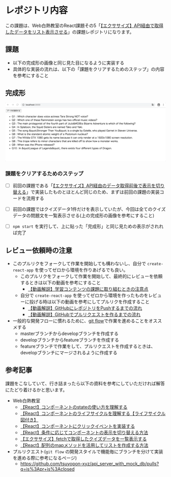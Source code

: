 # レポジトリ内容

この課題は、Web白熱教室のReact課題その5「[【エクササイズ】API経由で取得したデータをリスト表示させる](https://tsuyopon.xyz/learning-contents/web-dev/javascript/react/js-exercise-for-react-5/)」の課題レポジトリになります。

## 課題

- 以下の完成形の画像と同じ見た目になるように実装する
- 具体的な実装の流れは、以下の「課題をクリアするためのステップ」の内容を参考にすること

## 完成形

![](images_for_exercise/complete-js-exercise-for-react-5.gif)

### 課題をクリアするためのステップ

- [ ] 前回の課題である「[【エクササイズ】API経由のデータ取得前後で表示を切り替える](https://tsuyopon.xyz/learning-contents/web-dev/javascript/react/js-exercise-for-react-4/)」で実装したものとほとんど同じのため、まずは前回の課題の実装コードを流用する
- [ ] 前回の課題ではクイズデータ1件だけを表示していたが、今回は全てのクイズデータの問題文を一覧表示させる(上の完成形の画像を参考にすること)
- [ ] `npm start` を実行して、上に貼った「完成形」と同じ見ための表示がされれば完了


## レビュー依頼時の注意

- このプルリクをフォークして作業を開始しても構わないし、自分で `create-react-app` を使ってゼロから環境を作りあげるでも良い。
    - このプルリクをフォークして作業を開始して、最終的にレビューを依頼するときは以下の動画を参考にすること
        - [【動画解説】学習コンテンツの課題に取り組むときの注意点](https://tsuyopon.xyz/learning-contents/github/when-you-try-the-excercise-of-learning-contents/)
    - 自分で `create-react-app` を使ってゼロから環境を作ったものをレビューに投げる時は以下の動画を参考にしてプルリクを作成すること
        - [【動画解説】GitHubにレポジトリをPushするまでの流れ](https://tsuyopon.xyz/learning-contents/github/how-to-push-a-local-repository-to-the-github/)
        - [【動画解説】GitHubでプルリクエストを作るまでの流れ](https://tsuyopon.xyz/learning-contents/github/how-to-create-a-pull-request-on-github/)
- 一般的な開発フローに慣れるために、[git flow](https://qiita.com/KosukeSone/items/514dd24828b485c69a05)で作業を進めることをオススメする
    - masterブランチからdevelopブランチを作成する
    - developブランチからfeatureブランチを作成する
    - featureブランチで作業をして、プルリクエストを作成するときは、developブランチにマージされるように作成する

## 参考記事

課題をこなしていて、行き詰まったら以下の資料を参考にしていただければ解答にたどり着けるかと思います。

- Web白熱教室
    - [【React】コンポーネントのstateの使い方を理解する](https://tsuyopon.xyz/learning-contents/web-dev/javascript/react/understand-and-how-to-use-the-state/)
    - [【React】コンポーネントのライフサイクルを理解する【ライフサイクル図付き】](https://tsuyopon.xyz/learning-contents/web-dev/javascript/react/understand-the-lifecycle-of-components/)
    - [【React】コンポーネントにクリックイベントを実装する](https://tsuyopon.xyz/learning-contents/web-dev/javascript/react/how-to-handle-click-events/)
    - [【React】条件に応じてコンポーネントの表示を切り替える方法](https://tsuyopon.xyz/learning-contents/web-dev/javascript/react/conditional-rendering/)
    - [【エクササイズ】fetchで取得したクイズデータを一覧表示する](https://tsuyopon.xyz/learning-contents/web-dev/javascript/frontend/js-excercise-for-frontend-7/)
    - [【React】配列のmapメソッドを活用してリストを作成する方法](https://tsuyopon.xyz/learning-contents/web-dev/javascript/react/lists-and-keys/)
- プルリクエスト(`git flow` の開発スタイルで機能毎にブランチを分けて実装を進める際に参考になるページ)
    - https://github.com/tsuyopon-xyz/api_server_with_mock_db/pulls?q=is%3Apr+is%3Aclosed
